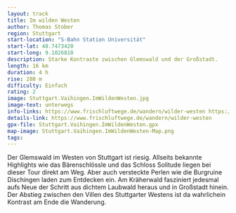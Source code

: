 ```yaml
---
layout: track
title: Im wilden Westen
author: Thomas Stober
region: Stuttgart
start-location: "S-Bahn Station Universität"
start-lat: 48.7473420
start-long: 9.1026810
description: Starke Kontraste zwischen Glemswald und der Großstadt.
length: 16 km
duration: 4 h
rise: 280 m
difficulty: Einfach
rating: 2
image: Stuttgart.Vaihingen.ImWildenWesten.jpg
image-text: unterwegs
info-links: https://www.frischluftwege.de/wandern/wilder-westen https://www.inslichtruecken.de
details-link: https://www.frischluftwege.de/wandern/wilder-westen 
gpx-file: Stuttgart.Vaihingen.ImWildenWesten.gpx
map-image: Stuttgart.Vaihingen.ImWildenWesten-Map.png
tags: 
---
```




Der Glemswald im Westen von Stuttgart ist riesig. Allseits bekannte Highlights wie das Bärenschlössle und das Schloss Solitude liegen bei dieser Tour direkt am Weg. Aber auch versteckte Perlen wie die Burgruine Dischingen laden zum Entdecken ein. Am Kräherwald fasziniert jedesmal aufs Neue der Schritt aus dichtem Laubwald heraus und in Großstadt hinein. Der Abstieg zwischen den Villen des Stuttgarter Westens ist da wahrlichein Kontrast am Ende die Wanderung.





